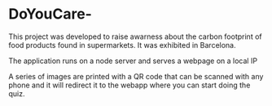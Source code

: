 # DoYouCare-

This project was developed to raise awarness about the carbon footprint of food products found in supermarkets. It was exhibited in Barcelona. 

The application runs on a node server and serves a webpage on a local IP 

A series of images are printed with a QR code that can be scanned with any phone and it will redirect it to the webapp where 
you can start doing the quiz. 


